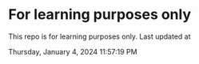 # For learning purposes only
This repo is for learning purposes only.
Last updated at

Thursday, January 4, 2024 11:57:19 PM

